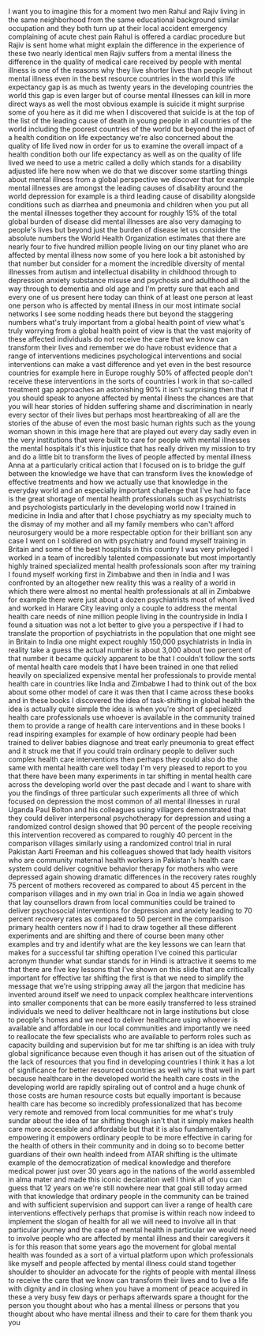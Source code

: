 
I want you to imagine this for a moment
two men Rahul and Rajiv living in the
same neighborhood from the same
educational background similar
occupation and they both turn up at
their local accident emergency
complaining of acute chest pain Rahul is
offered a cardiac procedure but Rajiv is
sent home what might explain the
difference in the experience of these
two nearly identical men Rajiv
suffers from a mental illness the
difference in the quality of medical
care received by people with mental
illness is one of the reasons why they
live shorter lives than people without
mental illness even in the best resource
countries in the world this life
expectancy gap is as much as twenty
years in the developing countries the
world this gap is even larger
but of course mental illnesses can kill
in more direct ways as well the most
obvious example is suicide it might
surprise some of you here as it did me
when I discovered that suicide is at the
top of the list of the leading cause of
death in young people in all countries
of the world including the poorest
countries of the world but beyond the
impact of a health condition on life
expectancy we&#39;re also concerned about
the quality of life lived now in order
for us to examine the overall impact of
a health condition both our life
expectancy as well as on the quality of
life lived we need to use a metric
called a dolly which stands for a
disability adjusted life here now when
we do that we discover some startling
things about mental illness from a
global perspective we discover that for
example mental illnesses are amongst the
leading causes of disability around the
world depression for example is a third
leading cause of disability alongside
conditions such as diarrhea and
pneumonia and children when you put all
the mental illnesses together they
account for roughly 15% of the total
global burden of disease
did mental illnesses are also very
damaging to people&#39;s lives but beyond
just the burden of disease let us
consider the absolute numbers the World
Health Organization estimates that there
are nearly four to five hundred million
people living on our tiny planet who are
affected by mental illness now some of
you here look a bit astonished by that
number but consider for a moment the
incredible diversity of mental illnesses
from autism and intellectual disability
in childhood through to depression
anxiety substance misuse and psychosis
and adulthood all the way through to
dementia and old age and I&#39;m pretty sure
that each and every one of us present
here today can think of at least one
person at least one person who is
affected by mental illness in our most
intimate social networks I see some
nodding heads there but beyond the
staggering numbers what&#39;s truly
important from a global health point of
view what&#39;s truly worrying from a global
health point of view is that the vast
majority of these affected individuals
do not receive the care that we know can
transform their lives and remember we do
have robust evidence that a range of
interventions medicines psychological
interventions and social interventions
can make a vast difference and yet even
in the best resource countries for
example here in Europe roughly 50% of
affected people don&#39;t receive these
interventions in the sorts of countries
I work in that so-called treatment gap
approaches an astonishing 90% it isn&#39;t
surprising then that if you should speak
to anyone affected by mental illness the
chances are that you will hear stories
of hidden suffering shame and
discrimination in nearly every sector of
their lives but perhaps most
heartbreaking of all are the stories of
the abuse of even the most basic human
rights such as the young woman shown in
this image here that are played out
every day sadly even in the very
institutions that were built to care for
people with mental illnesses the mental
hospitals
it&#39;s this injustice that has really
driven my mission to try and do a little
bit to transform the lives of people
affected by mental illness Anna at a
particularly critical action that I
focused on is to bridge the gulf between
the knowledge we have that can transform
lives the knowledge of effective
treatments and how we actually use that
knowledge in the everyday world and an
especially important challenge that I&#39;ve
had to face is the great shortage of
mental health professionals such as
psychiatrists and psychologists
particularly in the developing world
now I trained in medicine in India and
after that I chose psychiatry as my
specialty
much to the dismay of my mother and all
my family members who can&#39;t afford
neurosurgery would be a more respectable
option for their brilliant son any case
I went on I soldiered on with psychiatry
and found myself training in Britain and
some of the best hospitals in this
country I was very privileged I worked
in a team of incredibly talented
compassionate but most importantly
highly trained specialized mental health
professionals soon after my training I
found myself working first in Zimbabwe
and then in India and I was confronted
by an altogether new reality this was a
reality of a world in which there were
almost no mental health professionals at
all in Zimbabwe for example there were
just about a dozen psychiatrists most of
whom lived and worked in Harare City
leaving only a couple to address the
mental health care needs of nine million
people living in the countryside in
India I found a situation was not a lot
better to give you a perspective if I
had to translate the proportion of
psychiatrists in the population that one
might see in Britain to India one might
expect roughly 150,000 psychiatrists in
India in reality
take a guess the actual number is about
3,000 about two percent of that number
it became quickly apparent to be that I
couldn&#39;t follow the sorts of mental
health care models that I have been
trained in one that relied heavily on
specialized expensive mental her
professionals to provide mental health
care in countries like India and
Zimbabwe I had to think out of the box
about some other model of care it was
then that I came across these books
and in these books I discovered the idea
of task-shifting
in global health the idea is actually
quite simple the idea is when you&#39;re
short of specialized health care
professionals use whoever is available
in the community trained them to provide
a range of health care interventions and
in these books I read inspiring examples
for example of how ordinary people had
been trained to deliver babies diagnose
and treat early pneumonia to great
effect and it struck me that if you
could train ordinary people to deliver
such complex health care interventions
then perhaps they could also do the same
with mental health care well today I&#39;m
very pleased to report to you that there
have been many experiments in tar
shifting in mental health care across
the developing world over the past
decade and I want to share with you the
findings of three particular such
experiments all three of which focused
on depression the most common of all
mental illnesses in rural Uganda Paul
Bolton and his colleagues using
villagers demonstrated that they could
deliver interpersonal psychotherapy for
depression and using a randomized
control design showed that 90 percent of
the people receiving this intervention
recovered as compared to roughly 40
percent in the comparison villages
similarly using a randomized control
trial in rural Pakistan Aarti Freeman
and his colleagues showed that lady
health visitors who are community
maternal health workers in Pakistan&#39;s
health care system could deliver
cognitive behavior therapy for mothers
who were depressed again showing
dramatic differences in the recovery
rates roughly 75 percent of mothers
recovered as compared to about 45
percent in the comparison villages and
in my own trial in Goa in India we again
showed that lay counsellors drawn from
local communities could be trained to
deliver psychosocial interventions for
depression and anxiety leading to 70
percent recovery rates as compared to 50
percent in the comparison primary health
centers now if I had to draw together
all these different experiments and are
shifting and there of course been many
other examples and try and identify what
are the key lessons we can learn that
makes for a successful tar shifting
operation I&#39;ve coined this particular
acronym thunder what sundar stands for
in Hindi
is attractive it seems to me that there
are five key lessons that I&#39;ve shown on
this slide that are critically important
for effective tar shifting the first is
that we need to simplify the message
that we&#39;re using stripping away all the
jargon that medicine has invented around
itself
we need to unpack complex healthcare
interventions into smaller components
that can be more easily transferred to
less strained individuals we need to
deliver healthcare not in large
institutions but close to people&#39;s homes
and we need to deliver healthcare using
whoever is available and affordable in
our local communities and importantly we
need to reallocate the few specialists
who are available to perform roles such
as capacity building and supervision but
for me tar shifting is an idea with
truly global significance because even
though it has arisen out of the
situation of the lack of resources that
you find in developing countries I think
it has a lot of significance for better
resourced countries as well why is that
well in part because healthcare in the
developed world the health care costs in
the developing world are rapidly
spiraling out of control and a huge
chunk of those costs are human resource
costs but equally important is because
health care has become so incredibly
professionalized that has become very
remote and removed from local
communities for me what&#39;s truly sundar
about the idea of tar shifting though
isn&#39;t that it simply makes health care
more accessible and affordable but that
it is also fundamentally empowering it
empowers ordinary people to be more
effective in caring for the health of
others in their community and in doing
so to become better guardians of their
own health indeed from ATAR shifting is
the ultimate example of the
democratization of medical knowledge and
therefore medical power just over 30
years ago in the nations of the world
assembled in alma mater and made this
iconic declaration well I think all of
you can guess that 12 years on we&#39;re
still nowhere near that goal
still today armed with that knowledge
that ordinary people in the community
can be trained and with sufficient
supervision and support can
liver a range of health care
interventions effectively perhaps that
promise is within reach now indeed to
implement the slogan of health for all
we will need to involve all in that
particular journey and the case of
mental health in particular we would
need to involve people who are affected
by mental illness and their caregivers
it is for this reason that some years
ago the movement for global mental
health was founded as a sort of a
virtual platform upon which
professionals like myself and people
affected by mental illness could stand
together shoulder to shoulder an
advocate for the rights of people with
mental illness to receive the care that
we know can transform their lives and to
live a life with dignity and in closing
when you have a moment of peace acquired
in these a very busy few days or perhaps
afterwards spare a thought for the
person you thought about who has a
mental illness or persons that you
thought about who have mental illness
and their to care for them thank you
you
